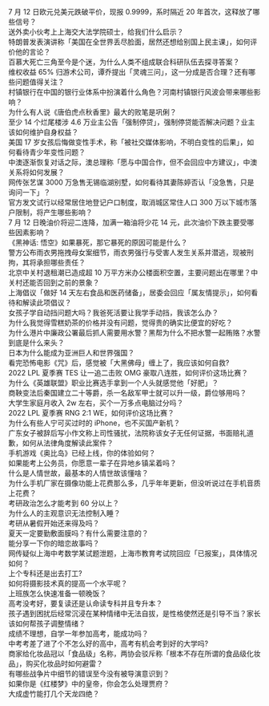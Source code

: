 7 月 12 日欧元兑美元跌破平价，现报 0.9999，系时隔近 20 年首次，这释放了哪些信号？  
送外卖小伙考上上海交大法学院硕士，给我们什么启示？  
特朗普发表演讲称「美国在全世界丢尽脸面，居然还想给别国上民主课」，如何评价他的言论？  
百慕大死亡三角至今是个迷，为什么人类不组成联合科研队伍去探寻答案？  
维权收益 65% 归游术公司，谭乔提出「灵魂三问」，这一分成是否合理？还有哪些问题值得关注？  
村镇银行在中国的银行业体系中扮演着什么角色？河南村镇银行风波会带来哪些影响？  
为什么有人说《唐伯虎点秋香里》最大的败笔是巩俐？  
至少 14 个烂尾楼涉 4.6 万业主公告「强制停贷」，强制停贷能否解决问题？业主该如何维护自身权益？  
美国 17 岁女孩后悔做变性手术，称「被社交媒体影响，不明白变性的后果」，如何看待青少年变性问题？  
中澳逐渐恢复对话之际，澳总理称「愿与中国合作，但不会回应中方建议」，中澳关系将如何发展？  
网传张艺谋 3000 万急售无锡临湖别墅，如何看待其妻陈婷否认「没急售，只是询问一下」？  
官方发文试行以经常居住地登记户口制度，取消城区常住人口 300 万以下城市落户限制，将产生哪些影响？  
7 月 12 日晚油价将迎二连降，加满一箱油将少花 14 元，此次油价下跌主要受哪些因素影响？  
《黑神话: 悟空》如果暴死，那它暴死的原因可能是什么？  
警方公布雨衣男拖拽母女案细节，雨衣男强行与受害人发生关系并潜逃，现被刑拘，其将承担哪些责任？  
北京中关村退租潮已造成超 10 万平方米办公楼面积空置，主要问题出在哪里？中关村还能否回到之前的景象？  
上海倡议「做好 14 天左右食品和医药储备」，居委会回应「属友情提示」，如何看待和解读此项倡议？  
女孩子学自动挡问题大吗？我爸死活要让我学手动挡，我该怎么办？  
为什么我觉得雪糕奶茶的价格并没有问题，觉得贵的确实比便宜的好吃？  
为什么港片中廉政公署最后抓人需要用水警？黑帮为什么不把水警一起贿赂？水警到底是什么来头？  
日本为什么能成为亚洲巨人和世界强国？  
看完恐怖电影《咒》后，感觉被「大黑佛母」缠上了，我应该如何自救?  
2022 LPL 夏季赛 TES 让一追二击败 OMG 豪取八连胜，如何评价这场比赛？  
为什么《英雄联盟》职业比赛选手拿到一个人头就感觉他「好肥」？  
商鞅变法后秦国建立二十等爵，杀一名敌军甲士就可以升一级，爵位够用吗？  
大学生家庭月收入 2w 左右，买个一万多点电脑过分吗？  
2022 LPL 夏季赛 RNG 2:1 WE，如何评价这场比赛？  
为什么有些人宁可买过时的 iPhone，也不买国产新机？  
广东女子被辞后写小作文称上司性骚扰，法院称该女子无任何证据，书面赔礼道歉，如何从法律角度解读此案件？  
手机游戏《奥比岛》已经上线，你的体验如何？  
如果能考上公务员，你愿意一辈子在异地乡镇呆着吗？  
什么是人情世故，最基本的人情世故该懂啥？  
为什么手机厂家在摄像功能上花费那么多，几乎年年更新，但没听说过在手机音质上花费？  
考研政治怎么才能考到 60 分以上？  
为什么人的主观意识无法控制入睡？  
考研从暑假开始还来得及吗？  
夏天一定要勤敷面膜吗？有什么需要注意的？  
能分享一下你的暗恋故事吗？  
网传疑似上海中考数学某试题泄题，上海市教育考试院回应「已报案」，具体情况如何？  
上个专科还是出去打工?  
如何将摄影技术真的提高一个水平呢？  
上班族怎么快速准备一顿晚饭？  
高考没考好，要复读还是认命读专科并且专升本？  
孩子遇到困扰后经常沉浸在某种情绪中无法自拔，是性格使然还是引导不当？家长该如何帮孩子调整情绪？  
成绩不理想，自学一年参加高考，能成功吗？  
中考考差了进了个不怎么好的高中，高考有机会考到好的大学吗?  
商家给化妆品冠以「食品级」名称，两协会驳斥称「根本不存在所谓的食品级化妆品」，购买化妆品时如何避雷？  
有哪些战争片中细节的错误至今没有被导演意识到？  
如果你是《红楼梦》中的皇帝，你会怎么处理贾府？  
大成虚竹能打几个天龙四绝？  
